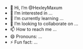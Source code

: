 - 👋 Hi, I’m @HexleyMaxum
- 👀 I’m interested in ...
- 🌱 I’m currently learning ...
- 💞️ I’m looking to collaborate on ...
- 📫 How to reach me ...
- 😄 Pronouns: ...
- ⚡ Fun fact: ...

<!---
HexleyMaxum/HexleyMaxum is a ✨ special ✨ repository because its `README.md` (this file) appears on your GitHub profile.
You can click the Preview link to take a look at your changes.
--->
